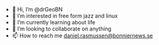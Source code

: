 - 👋 Hi, I’m @drGeoBN
- 👀 I’m interested in free form jazz and linux
- 🌱 I’m currently learning about life
- 💞️ I’m looking to collaborate on anything
- 📫 How to reach me daniel.rasmussen@bonniernews.se

<!---
drGeoBN/drGeoBN is a ✨ special ✨ repository because its `README.md` (this file) appears on your GitHub profile.
You can click the Preview link to take a look at your changes.
--->
